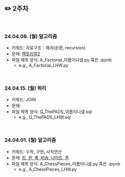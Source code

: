 ## ✏️ 2주차

</br>

### 24.04.08. (월) 알고리즘
- 키워드: 자료구조 - 재귀(순환, recursion)
- 문제: [팩토리얼2](https://www.acmicpc.net/problem/27433)
- 파일 제목 양식: A_Factorial_이름이니셜.py 혹은 .ipynb
  - e.g., A_Factorial_LHW.py

</br>

### 24.04.15. (월) 쿼리
- 키워드: JOIN
- 문제: []()
- 파일 제목 양식: Q_ThePADS_이름이니셜.sql
  - e.g., Q_ThePADS_LHW.sql
 
</br>

### 24.04.01. (월) 알고리즘
- 키워드: 수학, 구현, 사칙연산
- 문제: [킹, 퀸, 룩, 비숍, 나이트, 폰](https://www.acmicpc.net/problem/3003)
- 파일 제목 양식: A_ChessPieces_이름이니셜.py 혹은 .ipynb
  - e.g., A_ChessPieces_LHW.py

</br>




